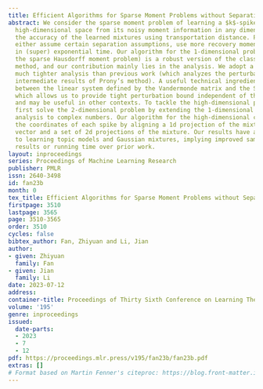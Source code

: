 ```yaml
---
title: Efficient Algorithms for Sparse Moment Problems without Separation
abstract: We consider the sparse moment problem of learning a $k$-spike mixture in
  high-dimensional space from its noisy moment information in any dimension. We measure
  the accuracy of the learned mixtures using transportation distance. Previous algorithms
  either assume certain separation assumptions, use more recovery moments, or run
  in (super) exponential time. Our algorithm for the 1-dimensional problem (also called
  the sparse Hausdorff moment problem) is a robust version of the classic Prony’s
  method, and our contribution mainly lies in the analysis. We adopt a global and
  much tighter analysis than previous work (which analyzes the perturbation of the
  intermediate results of Prony’s method). A useful technical ingredient is a connection
  between the linear system defined by the Vandermonde matrix and the Schur polynomial,
  which allows us to provide tight perturbation bound independent of the separation
  and may be useful in other contexts. To tackle the high-dimensional problem, we
  first solve the 2-dimensional problem by extending the 1-dimensional algorithm and
  analysis to complex numbers. Our algorithm for the high-dimensional case determines
  the coordinates of each spike by aligning a 1d projection of the mixture to a random
  vector and a set of 2d projections of the mixture. Our results have applications
  to learning topic models and Gaussian mixtures, implying improved sample complexity
  results or running time over prior work.
layout: inproceedings
series: Proceedings of Machine Learning Research
publisher: PMLR
issn: 2640-3498
id: fan23b
month: 0
tex_title: Efficient Algorithms for Sparse Moment Problems without Separation
firstpage: 3510
lastpage: 3565
page: 3510-3565
order: 3510
cycles: false
bibtex_author: Fan, Zhiyuan and Li, Jian
author:
- given: Zhiyuan
  family: Fan
- given: Jian
  family: Li
date: 2023-07-12
address: 
container-title: Proceedings of Thirty Sixth Conference on Learning Theory
volume: '195'
genre: inproceedings
issued:
  date-parts:
  - 2023
  - 7
  - 12
pdf: https://proceedings.mlr.press/v195/fan23b/fan23b.pdf
extras: []
# Format based on Martin Fenner's citeproc: https://blog.front-matter.io/posts/citeproc-yaml-for-bibliographies/
---
```

